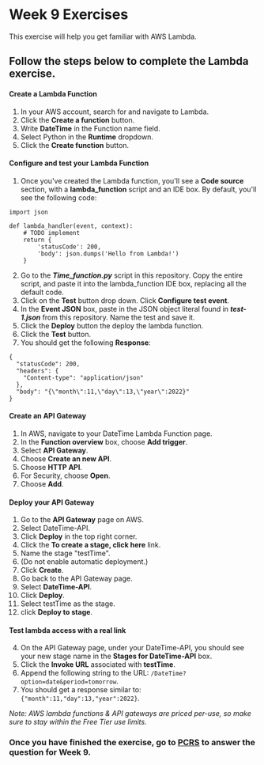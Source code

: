 # Week 9 Exercises
This exercise will help you get familiar with AWS Lambda.

## Follow the steps below to complete the Lambda exercise.

#### Create a Lambda Function

1. In your AWS account, search for and navigate to Lambda. 
2. Click the **Create a function** button.
3. Write **DateTime** in the Function name field.
4. Select Python in the **Runtime** dropdown.
5. Click the **Create function** button. 


#### Configure and test your Lambda Function

1. Once you've created the Lambda function, you'll see a **Code source** section, with a **lambda_function** script and an IDE box. By default, you'll see the following code:
```
import json

def lambda_handler(event, context):
    # TODO implement
    return {
        'statusCode': 200,
        'body': json.dumps('Hello from Lambda!')
    }
```
2. Go to the ***Time_function.py*** script in this repository. Copy the entire script, and paste it into the lambda_function IDE box, replacing all the default code.
3. Click on the **Test** button drop down. Click **Configure test event**.
4. In the **Event JSON** box, paste in the JSON object literal found in ***test-1.json*** from this repository. Name the test and save it.
5. Click the **Deploy** button the deploy the lambda function. 
6. Click the **Test** button.
7. You should get the following **Response**:

```
{
  "statusCode": 200,
  "headers": {
    "Content-type": "application/json"
  },
  "body": "{\"month\":11,\"day\":13,\"year\":2022}"
}
```

#### Create an API Gateway

1. In AWS, navigate to your DateTime Lambda Function page.
3. In the **Function overview** box, choose **Add trigger**. 
4. Select **API Gateway**. 
5. Choose **Create an new API**. 
6. Choose **HTTP API**. 
8. For Security, choose **Open**. 
9. Choose **Add**.


#### Deploy your API Gateway

1. Go to the **API Gateway** page on AWS.
2. Select DateTime-API.
3. Click **Deploy** in the top right corner.
2. Click the **To create a stage, click here** link.
3. Name the stage "testTime".
4. (Do not enable automatic deployment.) 
5. Click **Create**. 
6. Go back to the API Gateway page. 
7. Select **DateTime-API**. 
8. Click **Deploy**. 
9. Select testTime as the stage. 
10. click **Deploy to stage**.

####  Test lambda access with a real link


4. On the API Gateway page, under your DateTime-API, you should see your new stage name in the **Stages for DateTime-API** box. 
5. Click the **Invoke URL** associated with **testTime**.
5. Append the following string to the URL: ```/DateTime?option=date&period=tomorrow```.
6. You should get a response similar to: ```{"month":11,"day":13,"year":2022}```.


_Note: AWS lambda functions & API gateways are priced per-use, so make sure to stay within the Free Tier use limits._


### Once you have finished the exercise, go to [PCRS](https://pcrs.teach.cs.toronto.edu/ECE1779-2022-09/content/quests) to answer the question for Week 9.



